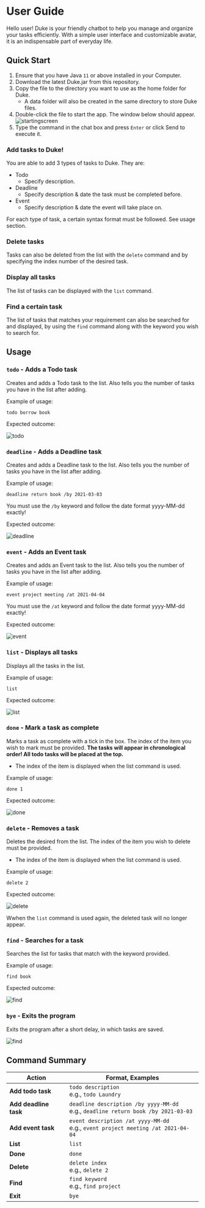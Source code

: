 # User Guide

Hello user! Duke is your friendly chatbot to help you manage and organize your tasks efficiently. 
With a simple user interface and customizable avatar, it is an indispensable part of everyday life.

## Quick Start
1. Ensure that you have Java `11` or above installed in your Computer.
2. Download the latest Duke.jar from this repository.
3. Copy the file to the directory you want to use as the home folder for Duke.
    * A data folder will also be created in the same directory to store Duke files. 
4. Double-click the file to start the app. The window below should appear.
   ![startingscreen](./screenshots/startpage.PNG)
5. Type the command in the chat box and press `Enter` or click Send to execute it.

### Add tasks to Duke!
You are able to add 3 types of tasks to Duke.
They are:
* Todo
  * Specify description.
* Deadline
  * Specify description & date the task must be completed before.
* Event
  * Specify description & date the event will take place on.

For each type of task, a certain syntax format
must be followed. See usage section.

### Delete tasks

Tasks can also be deleted from the list with the `delete` command
and by specifying the index number of the desired task.

### Display all tasks

The list of tasks can be displayed with the `list` command.

### Find a certain task

The list of tasks that matches your requirement can also be
searched for and displayed, by using the `find` command
along with the keyword you wish to search for.

## Usage

### `todo` - Adds a Todo task

Creates and adds a Todo task to the list. Also tells you the number of tasks you have in the list after adding.

Example of usage:

`todo borrow book`

Expected outcome:

![todo](./screenshots/todo.PNG)
### `deadline` - Adds a Deadline task


Creates and adds a Deadline task to the list. Also tells you the number of tasks you have in the list after adding. 

Example of usage:

`deadline return book /by 2021-03-03`

You must use the `/by` keyword and follow the date format yyyy-MM-dd exactly!

Expected outcome:

![deadline](./screenshots/deadline.PNG)

### `event` - Adds an Event task


Creates and adds an Event task to the list. Also tells you the number of tasks you have in the list after adding.

Example of usage:

`event project meeting /at 2021-04-04`

You must use the `/at` keyword and follow the date format yyyy-MM-dd exactly!

Expected outcome:

![event](./screenshots/event.PNG)

### `list` - Displays all tasks

Displays all the tasks in the list.

Example of usage:

`list`

Expected outcome:

![list](./screenshots/list.PNG)

### `done` - Mark a task as complete


Marks a task as complete with a tick in the box.
The index of the item you wish to mark must be provided.
**The tasks will appear in chronological order! All todo tasks will be placed at the top.**
* The index of the item is displayed when the list command is used. 

Example of usage:

`done 1`

Expected outcome:

![done](./screenshots/done.PNG)



### `delete` - Removes a task


Deletes the desired from the list. The index of the item
you wish to delete must be provided.
* The index of the item is displayed when the list command is used.

Example of usage:

`delete 2`

Expected outcome:

![delete](./screenshots/delete.PNG)


Wwhen the `list` command is used again,
the deleted task will no longer appear.



### `find` - Searches for a task


Searches the list for tasks that match with the keyword
provided.

Example of usage:

`find book`

Expected outcome:

![find](./screenshots/find.PNG)

### `bye` - Exits the program
Exits the program after a short delay, in which tasks are saved. 

![find](./screenshots/bye.png)

## Command Summary

**Action**  | **Format, Examples**
--------|-----------------
**Add todo task** | `todo description` <br /> e.g., `todo Laundry`
**Add deadline task** | `deadline description /by yyyy-MM-dd` <br /> e.g., `deadline return book /by 2021-03-03 `
**Add event task** | `event description /at yyyy-MM-dd` <br /> e.g., `event project meeting /at 2021-04-04`
**List** | `list`
**Done** | `done`
**Delete** | `delete index` <br /> e.g., `delete 2`
**Find** | `find keyword` <br /> e.g., `find project`
**Exit** | `bye`